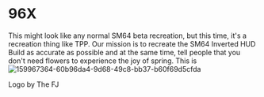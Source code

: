 # 96X

This might look like any normal SM64 beta recreation, but this time, it's a recreation thing like TPP. Our mission is to recreate the SM64 Inverted HUD Build as accurate as possible and at the same time, tell people that you don't need flowers to experience the joy of spring.
This is![159967364-60b96da4-9d68-49c8-bb37-b60f69d5cfda](https://user-images.githubusercontent.com/101369269/160710874-ba0bc8d0-66de-48be-8089-ecf021e953d0.png)

Logo by The FJ
